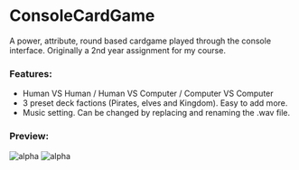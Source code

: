 # ConsoleCardGame
A power, attribute, round based cardgame played through the console interface. Originally a 2nd year assignment for my course.

### Features:
* Human VS Human / Human VS Computer / Computer VS Computer
* 3 preset deck factions (Pirates, elves and Kingdom). Easy to add more.
* Music setting. Can be changed by replacing and renaming the .wav file.

### Preview:
![alpha](https://i.gyazo.com/c272c5a3d0d46a804fa54ec258f02337.png)
![alpha](https://i.gyazo.com/dc0d4fc30c0517bcaaaca3dee4ac96b5.png)
